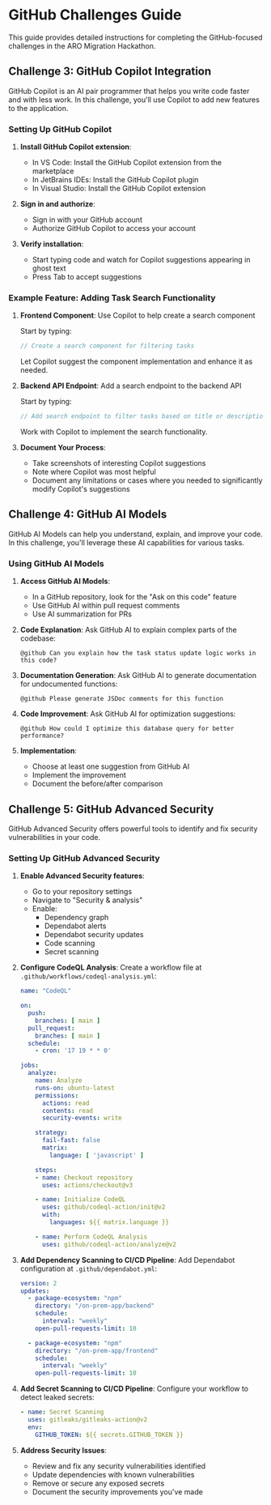 # GitHub Challenges Guide

This guide provides detailed instructions for completing the GitHub-focused challenges in the ARO Migration Hackathon.

## Challenge 3: GitHub Copilot Integration

GitHub Copilot is an AI pair programmer that helps you write code faster and with less work. In this challenge, you'll use Copilot to add new features to the application.

### Setting Up GitHub Copilot

1. **Install GitHub Copilot extension**:
   - In VS Code: Install the GitHub Copilot extension from the marketplace
   - In JetBrains IDEs: Install the GitHub Copilot plugin
   - In Visual Studio: Install the GitHub Copilot extension

2. **Sign in and authorize**:
   - Sign in with your GitHub account
   - Authorize GitHub Copilot to access your account

3. **Verify installation**:
   - Start typing code and watch for Copilot suggestions appearing in ghost text
   - Press Tab to accept suggestions

### Example Feature: Adding Task Search Functionality

1. **Frontend Component**: Use Copilot to help create a search component

   Start by typing:
   ```javascript
   // Create a search component for filtering tasks
   ```

   Let Copilot suggest the component implementation and enhance it as needed.

2. **Backend API Endpoint**: Add a search endpoint to the backend API

   Start by typing:
   ```javascript
   // Add search endpoint to filter tasks based on title or description
   ```

   Work with Copilot to implement the search functionality.

3. **Document Your Process**:
   - Take screenshots of interesting Copilot suggestions
   - Note where Copilot was most helpful
   - Document any limitations or cases where you needed to significantly modify Copilot's suggestions

## Challenge 4: GitHub AI Models

GitHub AI Models can help you understand, explain, and improve your code. In this challenge, you'll leverage these AI capabilities for various tasks.

### Using GitHub AI Models

1. **Access GitHub AI Models**:
   - In a GitHub repository, look for the "Ask on this code" feature
   - Use GitHub AI within pull request comments
   - Use AI summarization for PRs

2. **Code Explanation**:
   Ask GitHub AI to explain complex parts of the codebase:
   
   ```
   @github Can you explain how the task status update logic works in this code?
   ```

3. **Documentation Generation**:
   Ask GitHub AI to generate documentation for undocumented functions:
   
   ```
   @github Please generate JSDoc comments for this function
   ```

4. **Code Improvement**:
   Ask GitHub AI for optimization suggestions:
   
   ```
   @github How could I optimize this database query for better performance?
   ```

5. **Implementation**:
   - Choose at least one suggestion from GitHub AI
   - Implement the improvement
   - Document the before/after comparison

## Challenge 5: GitHub Advanced Security

GitHub Advanced Security offers powerful tools to identify and fix security vulnerabilities in your code.

### Setting Up GitHub Advanced Security

1. **Enable Advanced Security features**:
   - Go to your repository settings
   - Navigate to "Security & analysis"
   - Enable:
     - Dependency graph
     - Dependabot alerts
     - Dependabot security updates
     - Code scanning
     - Secret scanning

2. **Configure CodeQL Analysis**:
   Create a workflow file at `.github/workflows/codeql-analysis.yml`:

   ```yaml
   name: "CodeQL"

   on:
     push:
       branches: [ main ]
     pull_request:
       branches: [ main ]
     schedule:
       - cron: '17 19 * * 0'

   jobs:
     analyze:
       name: Analyze
       runs-on: ubuntu-latest
       permissions:
         actions: read
         contents: read
         security-events: write

       strategy:
         fail-fast: false
         matrix:
           language: [ 'javascript' ]

       steps:
       - name: Checkout repository
         uses: actions/checkout@v3

       - name: Initialize CodeQL
         uses: github/codeql-action/init@v2
         with:
           languages: ${{ matrix.language }}

       - name: Perform CodeQL Analysis
         uses: github/codeql-action/analyze@v2
   ```

3. **Add Dependency Scanning to CI/CD Pipeline**:
   Add Dependabot configuration at `.github/dependabot.yml`:

   ```yaml
   version: 2
   updates:
     - package-ecosystem: "npm"
       directory: "/on-prem-app/backend"
       schedule:
         interval: "weekly"
       open-pull-requests-limit: 10

     - package-ecosystem: "npm"
       directory: "/on-prem-app/frontend"
       schedule:
         interval: "weekly"
       open-pull-requests-limit: 10
   ```

4. **Add Secret Scanning to CI/CD Pipeline**:
   Configure your workflow to detect leaked secrets:

   ```yaml
   - name: Secret Scanning
     uses: gitleaks/gitleaks-action@v2
     env:
       GITHUB_TOKEN: ${{ secrets.GITHUB_TOKEN }}
   ```

5. **Address Security Issues**:
   - Review and fix any security vulnerabilities identified
   - Update dependencies with known vulnerabilities
   - Remove or secure any exposed secrets
   - Document the security improvements you've made
